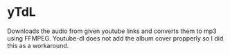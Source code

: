 # yTdL

Downloads the audio from given youtube links and converts them to mp3 using FFMPEG.  Youtube-dl does not add the album cover propperly so I did this as a workaround.
